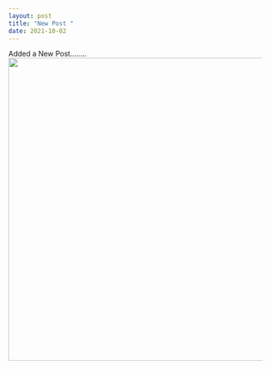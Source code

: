 ```yaml
---
layout: post
title: "New Post "
date: 2021-10-02
---
```

Added a New Post........
<img src="https://wallpaperaccess.com/full/1286151.jpg" width="1100" height="600" >

